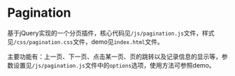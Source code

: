 # Pagination

基于jQuery实现的一个分页插件，核心代码见`/js/pagination.js`文件，样式见`/css/pagination.css`文件，demo见`index.html`文件。

主要功能有：上一页、下一页、点击某一页、页的跳转以及记录信息的显示等，参数设置见`/js/pagination.js`文件中的`options`选项，使用方法可参照demo。